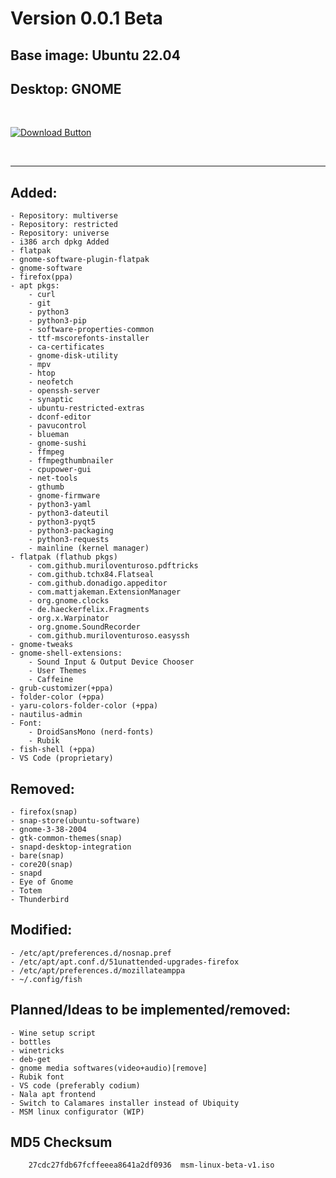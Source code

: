 # Version 0.0.1 Beta
## Base image: Ubuntu 22.04
## Desktop: GNOME

<br>


<a href="https://git.io/typing-svg"><img src="https://raw.githubusercontent.com/msm-linux/MSM-Linux-Release-Official/main/assets/download.png" alt="Download Button" /></a>


<br>

---
## Added:
    - Repository: multiverse
    - Repository: restricted
    - Repository: universe
    - i386 arch dpkg Added
    - flatpak
    - gnome-software-plugin-flatpak
    - gnome-software
    - firefox(ppa)
    - apt pkgs:
        - curl
        - git
        - python3
        - python3-pip
        - software-properties-common
        - ttf-mscorefonts-installer
        - ca-certificates
        - gnome-disk-utility
        - mpv
        - htop
        - neofetch
        - openssh-server
        - synaptic
        - ubuntu-restricted-extras
        - dconf-editor
        - pavucontrol
        - blueman
        - gnome-sushi
        - ffmpeg
        - ffmpegthumbnailer
        - cpupower-gui
        - net-tools
        - gthumb
        - gnome-firmware
        - python3-yaml
        - python3-dateutil
        - python3-pyqt5
        - python3-packaging
        - python3-requests
        - mainline (kernel manager)
    - flatpak (flathub pkgs)
        - com.github.muriloventuroso.pdftricks
        - com.github.tchx84.Flatseal
        - com.github.donadigo.appeditor
        - com.mattjakeman.ExtensionManager
        - org.gnome.clocks
        - de.haeckerfelix.Fragments
        - org.x.Warpinator
        - org.gnome.SoundRecorder
        - com.github.muriloventuroso.easyssh
    - gnome-tweaks
    - gnome-shell-extensions:
        - Sound Input & Output Device Chooser
        - User Themes
        - Caffeine
    - grub-customizer(+ppa)
    - folder-color (+ppa)
    - yaru-colors-folder-color (+ppa)
    - nautilus-admin
    - Font:
        - DroidSansMono (nerd-fonts)
        - Rubik
    - fish-shell (+ppa)
    - VS Code (proprietary)
## Removed:
    - firefox(snap)
    - snap-store(ubuntu-software)
    - gnome-3-38-2004
    - gtk-common-themes(snap)
    - snapd-desktop-integration
    - bare(snap)
    - core20(snap)
    - snapd
    - Eye of Gnome
    - Totem
    - Thunderbird
## Modified:
    - /etc/apt/preferences.d/nosnap.pref
    - /etc/apt/apt.conf.d/51unattended-upgrades-firefox
    - /etc/apt/preferences.d/mozillateamppa
    - ~/.config/fish
## Planned/Ideas to be implemented/removed:
    - Wine setup script
    - bottles
    - winetricks
    - deb-get
    - gnome media softwares(video+audio)[remove]
    - Rubik font
    - VS code (preferably codium)
    - Nala apt frontend
    - Switch to Calamares installer instead of Ubiquity
    - MSM linux configurator (WIP)

## MD5 Checksum
```
    27cdc27fdb67fcffeeea8641a2df0936  msm-linux-beta-v1.iso
```